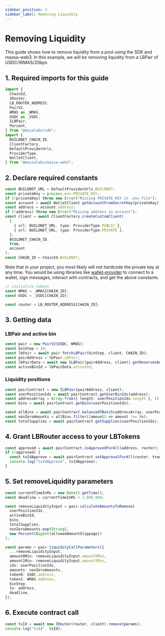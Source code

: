 ```yaml
---
sidebar_position: 3
sidebar_label: Removing Liquidity
---
```


# Removing Liquidity

This guide shows how to remove liquidity from a pool using the SDK and massa-web3. In this example, we will be removing liquidity from a LBPair of USDC/WMAS/20bps

## 1. Required imports for this guide

```ts
import {
  ChainId,
  IRouter,
  LB_ROUTER_ADDRESS,
  PairV2,
  WMAS as _WMAS,
  USDC as _USDC,
  ILBPair,
  Percent,
} from "@dusalabs/sdk";
import {
  BUILDNET_CHAIN_ID,
  ClientFactory,
  DefaultProviderUrls,
  ProviderType,
  WalletClient,
} from "@massalabs/massa-web3";
```

## 2. Declare required constants

```ts
const BUILDNET_URL = DefaultProviderUrls.BUILDNET;
const privateKey = process.env.PRIVATE_KEY;
if (!privateKey) throw new Error("Missing PRIVATE_KEY in .env file");
const account = await WalletClient.getAccountFromSecretKey(privateKey);
const address = account.address;
if (!address) throw new Error("Missing address in account");
const client = await ClientFactory.createCustomClient(
  [
    { url: BUILDNET_URL, type: ProviderType.PUBLIC },
    { url: BUILDNET_URL, type: ProviderType.PRIVATE },
  ],
  BUILDNET_CHAIN_ID,
  true,
  account
);
const CHAIN_ID = ChainId.BUILDNET;
```

Note that in your project, you most likely will not hardcode the private key at any time. You would be using libraries like [wallet-provider](https://github.com/massalabs/wallet-provider) to connect to a wallet, sign messages, interact with contracts, and get the above constants.

```ts
// initialize tokens
const WMAS = _WMAS[CHAIN_ID];
const USDC = _USDC[CHAIN_ID];

const router = LB_ROUTER_ADDRESS[CHAIN_ID];
```

## 3. Getting data

### LBPair and active bin

```ts
const pair = new PairV2(USDC, WMAS);
const binStep = 20;
const lbPair = await pair.fetchLBPair(binStep, client, CHAIN_ID);
const pairAddress = lbPair.LBPair;
const lbPairData = await new ILBPair(pairAddress, client).getReservesAndId();
const activeBinId = lbPairData.activeId;
```

### Liquidity positions

```ts
const pairContract = new ILBPair(pairAddress, client);
const userPositionIds = await pairContract.getUserBinIds(address);
const addressArray = Array.from({ length: userPositionIds.length }, () => address);
const bins = await pairContract.getBins(userPositionIds);

const allBins = await pairContract.balanceOfBatch(addressArray, userPositionIds);
const nonZeroAmounts = allBins.filter((amount) => amount !== 0n);
const totalSupplies = await pairContract.getSupplies(userPositionIds);
```

## 4. Grant LBRouter access to your LBTokens

```ts
const approved = await pairContract.isApprovedForAll(address, router);
if (!approved) {
  const txIdApprove = await pairContract.setApprovalForAll(router, true);
  console.log("txIdApprove", txIdApprove);
}
```

## 5. Set removeLiquidity parameters

```ts
const currentTimeInMs = new Date().getTime();
const deadline = currentTimeInMs + 3_600_000;

const removeLiquidityInput = pair.calculateAmountsToRemove(
  userPositionIds,
  activeBinId,
  bins,
  totalSupplies,
  nonZeroAmounts.map(String),
  new Percent(BigInt(allowedAmountSlippage))
);

const params = pair.liquidityCallParameters({
  ...removeLiquidityInput,
  amount0Min: removeLiquidityInput.amountXMin,
  amount1Min: removeLiquidityInput.amountYMin,
  ids: userPositionIds,
  amounts: nonZeroAmounts,
  token0: USDC.address,
  token1: WMAS.address,
  binStep,
  to: address,
  deadline,
});
```

## 6. Execute contract call

```ts
const txId = await new IRouter(router, client).remove(params);
console.log("txId", txId);
```

